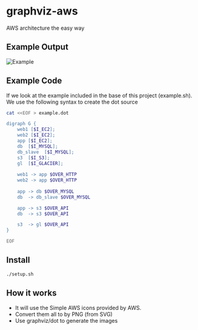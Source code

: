 graphviz-aws
============

AWS architecture the easy way


Example Output
--------------

![Example](https://raw.github.com/daniellawrence/graphviz-aws/master/example.png)


Example Code
------------


If we look at the example included in the base of this project (example.sh).
We use the following syntax to create the dot source

```sh
cat <<EOF > example.dot

digraph G {
    web1 [$I_EC2];
    web2 [$I_EC2];
    app [$I_EC2];
    db  [$I_MYSQL];
    db_slave  [$I_MYSQL];
    s3  [$I_S3];
    gl  [$I_GLACIER];
    
    web1 -> app $OVER_HTTP
    web2 -> app $OVER_HTTP
    
    app -> db $OVER_MYSQL
    db  -> db_slave $OVER_MYSQL

    app -> s3 $OVER_API
    db  -> s3 $OVER_API

    s3  -> gl $OVER_API
}

EOF

```

Install
-------

```sh
./setup.sh
````

How it works
------------

* It will use the Simple AWS icons provided by AWS.
* Convert them all to by PNG (from SVG)
* Use graphviz/dot to generate the images

